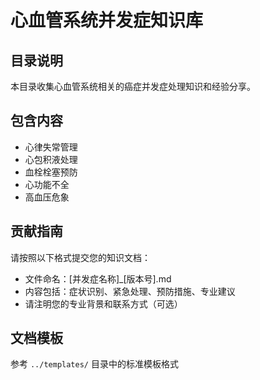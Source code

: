 # 心血管系统并发症知识库

## 目录说明
本目录收集心血管系统相关的癌症并发症处理知识和经验分享。

## 包含内容
- 心律失常管理
- 心包积液处理
- 血栓栓塞预防
- 心功能不全
- 高血压危象

## 贡献指南
请按照以下格式提交您的知识文档：
- 文件命名：[并发症名称]_[版本号].md
- 内容包括：症状识别、紧急处理、预防措施、专业建议
- 请注明您的专业背景和联系方式（可选）

## 文档模板
参考 `../templates/` 目录中的标准模板格式